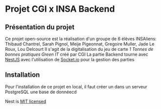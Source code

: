 # Projet CGI x INSA Backend

## Présentation du projet
Ce projet open-source est la réalisation d'un groupe de 6 élèves INSAliens:
Thibaud Chantrel, Sarah Pignol, Meije Pigeonnat, Gregoire Muller, Jade Le Roux, Lou Delcourt
Il s'agit de la digitalisation du jeu de carte *1 Tonnes de bonnes pratiques Green IT* créé par CGI 
La partie Backend tourne avec [NestJS](https://docs.nestjs.com/) avec l'utilisation de [Socket.io](https://socket.io/) pour la gestion des parties

## Installation
Pour l'installation de ce projet en local, il faut créer un dans un serveur PostgreSQL une base de donnéecd

Nest is [MIT licensed](LICENSE)
